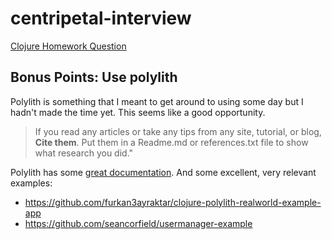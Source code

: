 # centripetal-interview

[Clojure Homework Question](./doc/Centripetal-ClojureCodingQuestion.pdf)

## Bonus Points: Use polylith

Polylith is something that I meant to get around to using some day but
I hadn't made the time yet. This seems like a good opportunity.

> If you read any articles or take any tips from any site, tutorial,
> or blog, **Cite them**. Put them in a Readme.md or references.txt file
> to show what research you did."

Polylith has some [great
documentation](https://polylith.gitbook.io/polylith). And some
excellent, very relevant examples:

* https://github.com/furkan3ayraktar/clojure-polylith-realworld-example-app
* https://github.com/seancorfield/usermanager-example


